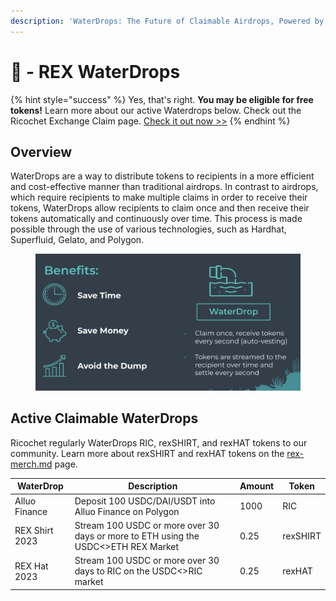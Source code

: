 ```yaml
---
description: 'WaterDrops: The Future of Claimable Airdrops, Powered by Superfluid'
---
```


# 🚰 - REX WaterDrops

{% hint style="success" %}
Yes, that's right. **You may be eligible for free tokens!** Learn more about our active Waterdrops below. Check out the Ricochet Exchange Claim page. [Check it out now >>](https://app.ricochet.exchange/#/claim)
{% endhint %}

## Overview

WaterDrops are a way to distribute tokens to recipients in a more efficient and cost-effective manner than traditional airdrops. In contrast to airdrops, which require recipients to make multiple claims in order to receive their tokens, WaterDrops allow recipients to claim once and then receive their tokens automatically and continuously over time. This process is made possible through the use of various technologies, such as Hardhat, Superfluid, Gelato, and Polygon.

<figure><img src="../.gitbook/assets/Screen Shot 2022-12-05 at 1.41.16 PM.png" alt=""><figcaption></figcaption></figure>

## Active Claimable WaterDrops

Ricochet regularly WaterDrops RIC, rexSHIRT, and rexHAT tokens to our community. Learn more about rexSHIRT and rexHAT tokens on the [rex-merch.md](../business/rex-merch.md "mention") page.

| WaterDrop       | Description                                                                        | Amount | Token    |
| --------------- | ---------------------------------------------------------------------------------- | ------ | -------- |
| Alluo Finance   | Deposit 100 USDC/DAI/USDT into Alluo Finance on Polygon                            | 1000   | RIC      |
| REX Shirt 2023  | Stream 100 USDC or more over 30 days or more to ETH using the USDC<>ETH REX Market | 0.25   | rexSHIRT |
| REX Hat 2023    | Stream 100 USDC or more over 30 days to RIC on the USDC<>RIC market                | 0.25   | rexHAT   |

